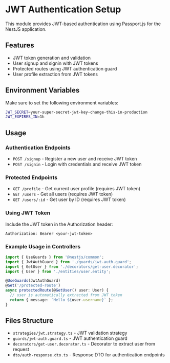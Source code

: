 # JWT Authentication Setup

This module provides JWT-based authentication using Passport.js for the NestJS application.

## Features

- JWT token generation and validation
- User signup and signin with JWT tokens
- Protected routes using JWT authentication guard
- User profile extraction from JWT tokens

## Environment Variables

Make sure to set the following environment variables:

```bash
JWT_SECRET=your-super-secret-jwt-key-change-this-in-production
JWT_EXPIRES_IN=1h
```

## Usage

### Authentication Endpoints

- `POST /signup` - Register a new user and receive JWT token
- `POST /signin` - Login with credentials and receive JWT token

### Protected Endpoints

- `GET /profile` - Get current user profile (requires JWT token)
- `GET /users` - Get all users (requires JWT token)
- `GET /users/:id` - Get user by ID (requires JWT token)

### Using JWT Token

Include the JWT token in the Authorization header:

```
Authorization: Bearer <your-jwt-token>
```

### Example Usage in Controllers

```typescript
import { UseGuards } from '@nestjs/common';
import { JwtAuthGuard } from './guards/jwt-auth.guard';
import { GetUser } from './decorators/get-user.decorator';
import { User } from './entities/user.entity';

@UseGuards(JwtAuthGuard)
@Get('/protected-route')
async protectedRoute(@GetUser() user: User) {
  // user is automatically extracted from JWT token
  return { message: `Hello ${user.username}` };
}
```

## Files Structure

- `strategies/jwt.strategy.ts` - JWT validation strategy
- `guards/jwt-auth.guard.ts` - JWT authentication guard
- `decorators/get-user.decorator.ts` - Decorator to extract user from request
- `dto/auth-response.dto.ts` - Response DTO for authentication endpoints
